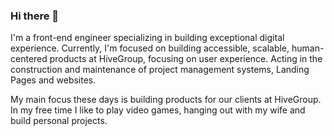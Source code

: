 ### Hi there 👋

I'm a front-end engineer specializing in building exceptional digital experience. Currently, I'm focused on building accessible, scalable, human-centered products at HiveGroup, focusing on user experience. Acting in the construction and maintenance of project management systems, Landing Pages and websites.

My main focus these days is building products for our clients at HiveGroup. In my free time I like to play video games, hanging out with my wife and build personal projects.
